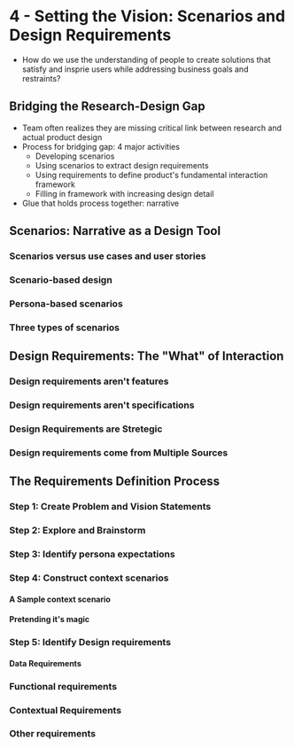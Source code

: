 # 4 - Setting the Vision: Scenarios and Design Requirements

- How do we use the understanding of people to create solutions that satisfy and insprie users while addressing business goals and restraints?

## Bridging the Research-Design Gap

- Team often realizes they are missing critical link between research and actual product design
- Process for bridging gap: 4 major activities
  - Developing scenarios
  - Using scenarios to extract design requirements
  - Using requirements to define product's fundamental interaction framework
  - Filling in framework with increasing design detail
- Glue that holds process together: narrative

## Scenarios: Narrative as a Design Tool

### Scenarios versus use cases and user stories

### Scenario-based design

### Persona-based scenarios

### Three types of scenarios

## Design Requirements: The "What" of Interaction

### Design requirements aren't features

### Design requirements aren't specifications

### Design Requirements are Stretegic

### Design requirements come from Multiple Sources

## The Requirements Definition Process

### Step 1: Create Problem and Vision Statements

### Step 2: Explore and Brainstorm

### Step 3: Identify persona expectations

### Step 4: Construct context scenarios

#### A Sample context scenario

#### Pretending it's magic

### Step 5: Identify Design requirements

#### Data Requirements

### Functional requirements

### Contextual Requirements

### Other requirements
